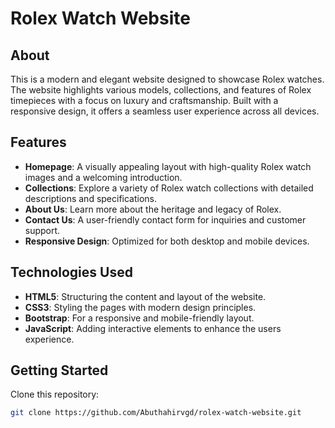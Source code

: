 # Rolex Watch Website  

## About  
This is a modern and elegant website designed to showcase Rolex watches. The website highlights various models, collections, and features of Rolex timepieces with a focus on luxury and craftsmanship. Built with a responsive design, it offers a seamless user experience across all devices.  

## Features  
- **Homepage**: A visually appealing layout with high-quality Rolex watch images and a welcoming introduction.  
- **Collections**: Explore a variety of Rolex watch collections with detailed descriptions and specifications.  
- **About Us**: Learn more about the heritage and legacy of Rolex.  
- **Contact Us**: A user-friendly contact form for inquiries and customer support.  
- **Responsive Design**: Optimized for both desktop and mobile devices.

## Technologies Used  
- **HTML5**: Structuring the content and layout of the website.  
- **CSS3**: Styling the pages with modern design principles.  
- **Bootstrap**: For a responsive and mobile-friendly layout.  
- **JavaScript**: Adding interactive elements to enhance the users experience.

## Getting Started  
  Clone this repository:  
   ```bash  
   git clone https://github.com/Abuthahirvgd/rolex-watch-website.git  
